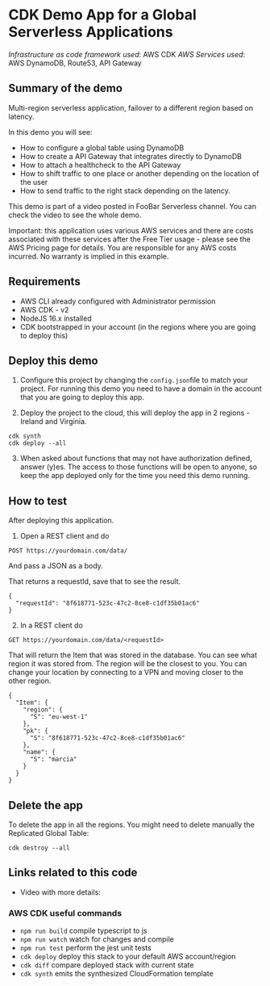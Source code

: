 # CDK Demo App for a Global Serverless Applications

_Infrastructure as code framework used_: AWS CDK
_AWS Services used_: AWS DynamoDB, Route53, API Gateway

## Summary of the demo

Multi-region serverless application, failover to a different region based on latency.

In this demo you will see:

- How to configure a global table using DynamoDB
- How to create a API Gateway that integrates directly to DynamoDB
- How to attach a healthcheck to the API Gateway
- How to shift traffic to one place or another depending on the location of the user
- How to send traffic to the right stack depending on the latency.

This demo is part of a video posted in FooBar Serverless channel. You can check the video to see the whole demo.

Important: this application uses various AWS services and there are costs associated with these services after the Free Tier usage - please see the AWS Pricing page for details. You are responsible for any AWS costs incurred. No warranty is implied in this example.

## Requirements

- AWS CLI already configured with Administrator permission
- AWS CDK - v2
- NodeJS 16.x installed
- CDK bootstrapped in your account (in the regions where you are going to deploy this)

## Deploy this demo

1. Configure this project by changing the `config.json`file to match your project. For running this demo you need to have a domain in the account that you are going to deploy this app.

1. Deploy the project to the cloud, this will deploy the app in 2 regions - Ireland and Virginia.

```
cdk synth
cdk deploy --all
```

3. When asked about functions that may not have authorization defined, answer (y)es. The access to those functions will be open to anyone, so keep the app deployed only for the time you need this demo running.

## How to test

After deploying this application.

1. Open a REST client and do

```
POST https://yourdomain.com/data/
```

And pass a JSON as a body.

That returns a requestId, save that to see the result.

```
{
  "requestId": "8f618771-523c-47c2-8ce8-c1df35b01ac6"
}
```

2. In a REST client do

```
GET https://yourdomain.com/data/<requestId>
```

That will return the Item that was stored in the database.
You can see what region it was stored from. The region will be the closest to you.
You can change your location by connecting to a VPN and moving closer to the other region.

```
{
  "Item": {
    "region": {
      "S": "eu-west-1"
    },
    "pk": {
      "S": "8f618771-523c-47c2-8ce8-c1df35b01ac6"
    },
    "name": {
      "S": "marcia"
    }
  }
}
```

## Delete the app

To delete the app in all the regions. You might need to delete manually the Replicated Global Table:

```
cdk destroy --all
```

## Links related to this code

- Video with more details:

### AWS CDK useful commands

- `npm run build` compile typescript to js
- `npm run watch` watch for changes and compile
- `npm run test` perform the jest unit tests
- `cdk deploy` deploy this stack to your default AWS account/region
- `cdk diff` compare deployed stack with current state
- `cdk synth` emits the synthesized CloudFormation template
